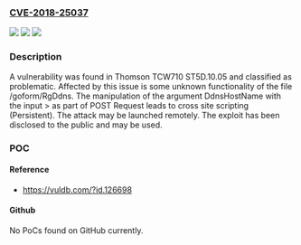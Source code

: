 ### [CVE-2018-25037](https://cve.mitre.org/cgi-bin/cvename.cgi?name=CVE-2018-25037)
![](https://img.shields.io/static/v1?label=Product&message=TCW710&color=blue)
![](https://img.shields.io/static/v1?label=Version&message=ST5D.10.05%20&color=brightgreen)
![](https://img.shields.io/static/v1?label=Vulnerability&message=CWE-80%20Basic%20Cross%20Site%20Scripting&color=brightgreen)

### Description

A vulnerability was found in Thomson TCW710 ST5D.10.05 and classified as problematic. Affected by this issue is some unknown functionality of the file /goform/RgDdns. The manipulation of the argument DdnsHostName with the input ><script>alert(1)</script> as part of POST Request leads to cross site scripting (Persistent). The attack may be launched remotely. The exploit has been disclosed to the public and may be used.

### POC

#### Reference
- https://vuldb.com/?id.126698

#### Github
No PoCs found on GitHub currently.


